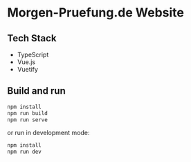 # Morgen-Pruefung.de Website

## Tech Stack

- TypeScript
- Vue.js
- Vuetify

## Build and run

```bash
npm install
npm run build
npm run serve
```

or run in development mode:

```bash
npm install
npm run dev
```